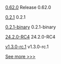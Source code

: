 
[0.62.0](https://github.com/hyperledger/aries-vcx/releases/tag/0.62.0) Release 0.62.0

[0.2.1](https://github.com/hyperledger/aries-uniffi-wrappers/releases/tag/0.2.1) 0.2.1

[0.2.1-binary](https://github.com/hyperledger/aries-uniffi-wrappers/releases/tag/0.2.1-binary) 0.2.1-binary

[24.2.0-RC4](https://github.com/hyperledger/besu/releases/tag/24.2.0-RC4) 24.2.0-RC4

[v1.3.0-rc.1](https://github.com/hyperledger/firefly/releases/tag/v1.3.0-rc.1) v1.3.0-rc.1


[See more >>>](https://start-here.hyperledger.org/releases)
